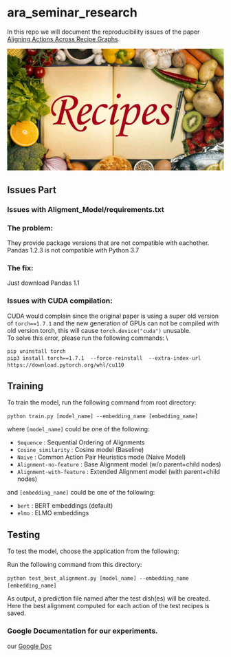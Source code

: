 # ara_seminar_research

In this repo we will document the reproducibility issues of the paper [Aligning Actions Across Recipe Graphs](https://aclanthology.org/2021.emnlp-main.554/).

![ara_seminar_research recipe.png](asset/Recipes-Banner.jpg)

## Issues Part

### Issues with Aligment_Model/requirements.txt 

### The problem:
They provide package versions that are not compatible with eachother. Pandas 1.2.3 is not compatible with Python 3.7  

### The fix: 
Just download Pandas 1.1

### Issues with CUDA compilation:
CUDA would complain since the original paper is using a super old version of `torch==1.7.1` and the new generation of GPUs can not be compiled with old version torch, this will cause `torch.device("cuda")` unusable. \
To solve this error, please run the following commands:   \
```shell
pip uninstall torch
pip3 install torch==1.7.1  --force-reinstall  --extra-index-url https://download.pytorch.org/whl/cu110
```

## Training
To train the model, run the following command from root directory:

`python train.py [model_name] --embedding_name [embedding_name]`

where `[model_name]` could be one of the following:
- `Sequence` : Sequential Ordering of Alignments
- `Cosine_similarity` : Cosine model (Baseline)
- `Naive` :  Common Action Pair Heuristics mode (Naive Model)
- `Alignment-no-feature` : Base Alignment model (w/o parent+child nodes)
- `Alignment-with-feature` : Extended Alignment model (with parent+child nodes)

and `[embedding_name]` could be one of the following:
- `bert` : BERT embeddings (default)
- `elmo` : ELMO embeddings


## Testing
To test the model, choose the application from the following:

Run the following command from this directory:

`python test_best_alignment.py [model_name] --embedding_name [embedding_name]`

As output, a prediction file named after the test dish(es) will be created. Here the best alignment computed for each action of the test recipes is saved.

### Google Documentation for our experiments.
our [Google Doc](https://docs.google.com/document/d/1NwZypYE2r4qWeEWYPY2tegbrlSTPtCY4laGUlINOYp0/edit)

